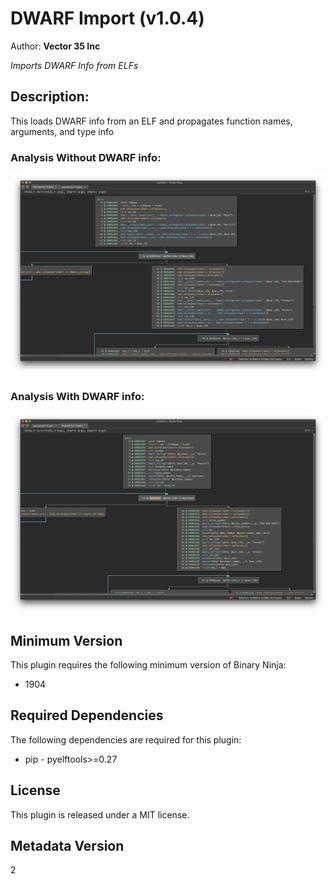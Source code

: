 # DWARF Import (v1.0.4)
Author: **Vector 35 Inc**

_Imports DWARF Info from ELFs_

## Description:

This loads DWARF info from an ELF and propagates function names, arguments, and type info

### Analysis Without DWARF info:
![](./images/standard_analysis.png)

### Analysis With DWARF info:
![](./images/DWARF_applied.png)


## Minimum Version

This plugin requires the following minimum version of Binary Ninja:

* 1904


## Required Dependencies

The following dependencies are required for this plugin:

 * pip - pyelftools>=0.27


## License

This plugin is released under a MIT license.
## Metadata Version

2
